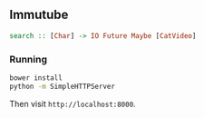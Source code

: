 ## Immutube

```haskell
search :: [Char] -> IO Future Maybe [CatVideo]
```

### Running

```sh
bower install
python -m SimpleHTTPServer
```

Then visit `http://localhost:8000`.
